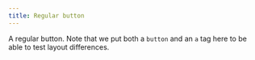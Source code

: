 ```yaml
---
title: Regular button
---
```


A regular button. Note that we put both a `button` and an `a` tag here to be able to test layout differences.
